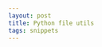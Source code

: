 ```yaml
---
layout: post
title: Python file utils 
tags: snippets
---
```



<script src="https://gist.github.com/selimslab/af7db5184aeff4c9ee23a85720183f81.js"></script>